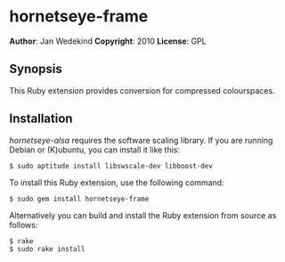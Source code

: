 hornetseye-frame
================

**Author**:       Jan Wedekind
**Copyright**:    2010
**License**:      GPL

Synopsis
--------

This Ruby extension provides conversion for compressed colourspaces.

Installation
------------
*hornetseye-alsa* requires the software scaling library. If you are running Debian or (K)ubuntu, you can install it like this:

    $ sudo aptitude install libswscale-dev libboost-dev

To install this Ruby extension, use the following command:

    $ sudo gem install hornetseye-frame

Alternatively you can build and install the Ruby extension from source as follows:

    $ rake
    $ sudo rake install

